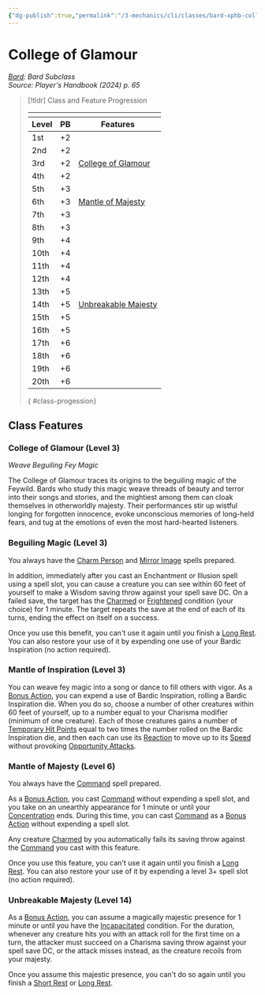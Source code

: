 ```yaml
---
{"dg-publish":true,"permalink":"/3-mechanics/cli/classes/bard-xphb-college-of-glamour-xphb/","tags":["ttrpg-cli/compendium/src/5e/xphb","ttrpg-cli/subclass/bard/glamour"],"created":"2025-02-22T12:02:28.394-05:00","updated":"2025-02-26T17:46:09.149-05:00"}
---
```


# College of Glamour
*[Bard](bard-xphb.md): Bard Subclass*  
*Source: Player's Handbook (2024) p. 65*  

> [!tldr] Class and Feature Progression
> 
> <table class="class-progression">
> <thead>
> <tr><th colspan='3'></th></tr>
> <tr class="class-progression"><th class="level">Level</th><th class="pb">PB</th><th class="feature">Features</th></tr>
> </thead><tbody>
> <tr class="class-progression"><td class="level">1st</td><td class="pb">+2</td><td class="feature"></td></tr>
> <tr class="class-progression"><td class="level">2nd</td><td class="pb">+2</td><td class="feature"></td></tr>
> <tr class="class-progression"><td class="level">3rd</td><td class="pb">+2</td><td class="feature"><a href='#College%20of%20Glamour%20(Level%203)'>College of Glamour</a></td></tr>
> <tr class="class-progression"><td class="level">4th</td><td class="pb">+2</td><td class="feature"></td></tr>
> <tr class="class-progression"><td class="level">5th</td><td class="pb">+3</td><td class="feature"></td></tr>
> <tr class="class-progression"><td class="level">6th</td><td class="pb">+3</td><td class="feature"><a href='#Mantle%20of%20Majesty%20(Level%206)'>Mantle of Majesty</a></td></tr>
> <tr class="class-progression"><td class="level">7th</td><td class="pb">+3</td><td class="feature"></td></tr>
> <tr class="class-progression"><td class="level">8th</td><td class="pb">+3</td><td class="feature"></td></tr>
> <tr class="class-progression"><td class="level">9th</td><td class="pb">+4</td><td class="feature"></td></tr>
> <tr class="class-progression"><td class="level">10th</td><td class="pb">+4</td><td class="feature"></td></tr>
> <tr class="class-progression"><td class="level">11th</td><td class="pb">+4</td><td class="feature"></td></tr>
> <tr class="class-progression"><td class="level">12th</td><td class="pb">+4</td><td class="feature"></td></tr>
> <tr class="class-progression"><td class="level">13th</td><td class="pb">+5</td><td class="feature"></td></tr>
> <tr class="class-progression"><td class="level">14th</td><td class="pb">+5</td><td class="feature"><a href='#Unbreakable%20Majesty%20(Level%2014)'>Unbreakable Majesty</a></td></tr>
> <tr class="class-progression"><td class="level">15th</td><td class="pb">+5</td><td class="feature"></td></tr>
> <tr class="class-progression"><td class="level">16th</td><td class="pb">+5</td><td class="feature"></td></tr>
> <tr class="class-progression"><td class="level">17th</td><td class="pb">+6</td><td class="feature"></td></tr>
> <tr class="class-progression"><td class="level">18th</td><td class="pb">+6</td><td class="feature"></td></tr>
> <tr class="class-progression"><td class="level">19th</td><td class="pb">+6</td><td class="feature"></td></tr>
> <tr class="class-progression"><td class="level">20th</td><td class="pb">+6</td><td class="feature"></td></tr>
> </tbody></table>{ #class-progession}



## Class Features

### College of Glamour (Level 3)

*Weave Beguiling Fey Magic*

The College of Glamour traces its origins to the beguiling magic of the Feywild. Bards who study this magic weave threads of beauty and terror into their songs and stories, and the mightiest among them can cloak themselves in otherworldly majesty. Their performances stir up wistful longing for forgotten innocence, evoke unconscious memories of long-held fears, and tug at the emotions of even the most hard-hearted listeners.

### Beguiling Magic (Level 3)

You always have the [Charm Person](3-Mechanics/CLI/spells/charm-person-xphb.md) and [Mirror Image](3-Mechanics/CLI/spells/mirror-image-xphb.md) spells prepared.

In addition, immediately after you cast an Enchantment or Illusion spell using a spell slot, you can cause a creature you can see within 60 feet of yourself to make a Wisdom saving throw against your spell save DC. On a failed save, the target has the [Charmed](3-Mechanics/CLI/rules/conditions.md#Charmed) or [Frightened](3-Mechanics/CLI/rules/conditions.md#Frightened) condition (your choice) for 1 minute. The target repeats the save at the end of each of its turns, ending the effect on itself on a success.

Once you use this benefit, you can't use it again until you finish a [Long Rest](3-Mechanics/CLI/rules/variant-rules/long-rest-xphb.md). You can also restore your use of it by expending one use of your Bardic Inspiration (no action required).

### Mantle of Inspiration (Level 3)

You can weave fey magic into a song or dance to fill others with vigor. As a [Bonus Action](3-Mechanics/CLI/rules/variant-rules/bonus-action-xphb.md), you can expend a use of Bardic Inspiration, rolling a Bardic Inspiration die. When you do so, choose a number of other creatures within 60 feet of yourself, up to a number equal to your Charisma modifier (minimum of one creature). Each of those creatures gains a number of [Temporary Hit Points](3-Mechanics/CLI/rules/variant-rules/temporary-hit-points-xphb.md) equal to two times the number rolled on the Bardic Inspiration die, and then each can use its [Reaction](3-Mechanics/CLI/rules/variant-rules/reaction-xphb.md) to move up to its [Speed](3-Mechanics/CLI/rules/variant-rules/speed-xphb.md) without provoking [Opportunity Attacks](3-Mechanics/CLI/rules/actions.md#Opportunity%20Attack).

### Mantle of Majesty (Level 6)

You always have the [Command](3-Mechanics/CLI/spells/command-xphb.md) spell prepared.

As a [Bonus Action](3-Mechanics/CLI/rules/variant-rules/bonus-action-xphb.md), you cast [Command](3-Mechanics/CLI/spells/command-xphb.md) without expending a spell slot, and you take on an unearthly appearance for 1 minute or until your [Concentration](3-Mechanics/CLI/rules/conditions.md#Concentration) ends. During this time, you can cast [Command](3-Mechanics/CLI/spells/command-xphb.md) as a [Bonus Action](3-Mechanics/CLI/rules/variant-rules/bonus-action-xphb.md) without expending a spell slot.

Any creature [Charmed](3-Mechanics/CLI/rules/conditions.md#Charmed) by you automatically fails its saving throw against the [Command](3-Mechanics/CLI/spells/command-xphb.md) you cast with this feature.

Once you use this feature, you can't use it again until you finish a [Long Rest](3-Mechanics/CLI/rules/variant-rules/long-rest-xphb.md). You can also restore your use of it by expending a level 3+ spell slot (no action required).

### Unbreakable Majesty (Level 14)

As a [Bonus Action](3-Mechanics/CLI/rules/variant-rules/bonus-action-xphb.md), you can assume a magically majestic presence for 1 minute or until you have the [Incapacitated](3-Mechanics/CLI/rules/conditions.md#Incapacitated) condition. For the duration, whenever any creature hits you with an attack roll for the first time on a turn, the attacker must succeed on a Charisma saving throw against your spell save DC, or the attack misses instead, as the creature recoils from your majesty.

Once you assume this majestic presence, you can't do so again until you finish a [Short Rest](3-Mechanics/CLI/rules/variant-rules/short-rest-xphb.md) or [Long Rest](3-Mechanics/CLI/rules/variant-rules/long-rest-xphb.md).